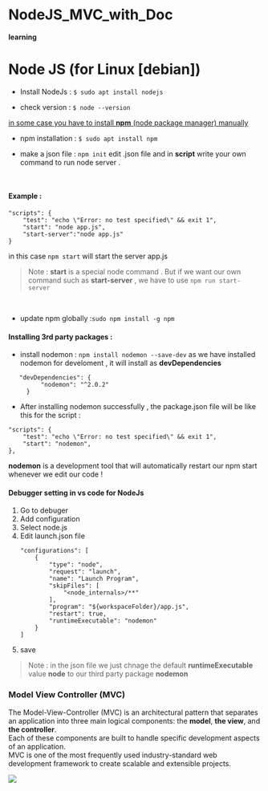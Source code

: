 # NodeJS_MVC_with_Doc
**learning**

# Node JS (for Linux [debian])
* Install NodeJs : `$ sudo apt install nodejs` <br>

* check version : `$ node --version`

[in some case you have to install **npm** (node package manager) manually]()<br>

* npm installation : `$ sudo apt install npm`  <br>

* make a json file : `npm init` edit .json file and in **script** write your own command to run node server . 
<br> 

 #### Example :
 
>   

    "scripts": {
        "test": "echo \"Error: no test specified\" && exit 1",
        "start": "node app.js",
        "start-server":"node app.js"
    }

in this case `npm start` will start the server app.js 
> Note : **start** is a special node command . But if we want our own command such as **start-server** , we have to use ```npm run start-server```

<br>

* update npm globally :`sudo npm install -g npm` <br>

#### Installing 3rd party packages :
* install nodemon : `npm install nodemon --save-dev`
as  we have installed nodemon for develoment , it will install as **devDependencies**

>
       "devDependencies": {
             "nodemon": "^2.0.2"
         }
            

* After installing nodemon successfully , the package.json file will be like this for the script :



>  
    "scripts": {
        "test": "echo \"Error: no test specified\" && exit 1",
        "start": "nodemon",
    },




**nodemon** is a development tool that will automatically  restart our npm start whenever we edit our code !


#### Debugger setting in vs code for NodeJs

<ol>
    <li>Go to debuger</li>
    <li>Add configuration</li>
    <li>Select node.js</li>
    <li>Edit launch.json file</li>

> 
    "configurations": [
        {
            "type": "node",
            "request": "launch",
            "name": "Launch Program",
            "skipFiles": [
                "<node_internals>/**"
            ],
            "program": "${workspaceFolder}/app.js",
            "restart": true,
            "runtimeExecutable": "nodemon"
        }
    ]


<li>save</li>

</ol>

> Note : in the json file we just chnage the default **runtimeExecutable** value **node** to our third party package **nodemon**

### Model View Controller (MVC)
The Model-View-Controller (MVC) is an architectural pattern that separates an application into three main logical      components: the **model**, **the view**, and **the controller**. <br>Each of these components are built to handle specific development aspects of an application. <br>MVC is one of the most frequently used industry-standard web development framework to create scalable and extensible projects.

![](https://media.geeksforgeeks.org/wp-content/uploads/mvc-block-diagram.png)
